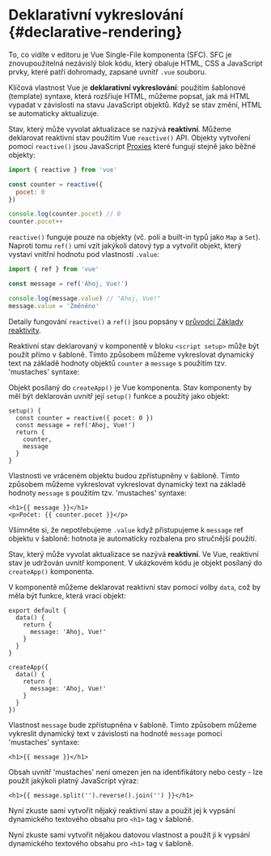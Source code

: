 # Deklarativní vykreslování {#declarative-rendering}

<div class="sfc">

To, co vidíte v editoru je Vue Single-File komponenta (SFC). SFC je znovupoužitelná nezávislý blok kódu, který obaluje HTML, CSS a JavaScript prvky, které patří dohromady, zapsané uvnitř `.vue` souboru.

</div>

Klíčová vlastnost Vue je **deklarativní vykreslování**: použitím šablonové (template) syntaxe, která rozšřiuje HTML, můžeme popsat, jak má HTML vypadat v závislosti na stavu JavaScript objektů. Když se stav změní, HTML se automaticky aktualizuje.

<div class="composition-api">

Stav, který může vyvolat aktualizace se nazývá **reaktivní**. Můžeme deklarovat reaktivní stav použitím Vue `reactive()` API. Objekty vytvoření pomocí `reactive()` jsou JavaScript [Proxies](https://developer.mozilla.org/en-US/docs/Web/JavaScript/Reference/Global_Objects/Proxy) které fungují stejně jako běžné objekty:

```js
import { reactive } from 'vue'

const counter = reactive({
  pocet: 0
})

console.log(counter.pocet) // 0
counter.pocet++
```

`reactive()` funguje pouze na objekty (vč. polí a built-in typů jako `Map` a `Set`). Naproti tomu `ref()` umí vzít jakýkoli datový typ a vytvořit objekt, který vystaví vnitřní hodnotu pod vlastností `.value`:

```js
import { ref } from 'vue'

const message = ref('Ahoj, Vue!')

console.log(message.value) // "Ahoj, Vue!"
message.value = 'Změněno'
```

Detaily fungování `reactive()` a `ref()` jsou popsány v <a target="_blank" href="/guide/essentials/reactivity-fundamentals.html">průvodci Základy reaktivity</a>.

<div class="sfc">

Reaktivní stav deklarovaný v komponentě v bloku `<script setup>` může být použit přímo v šabloně. Tímto způsobem můžeme vykreslovat dynamický text na základě hodnoty objektů `counter` a `message` s použitím tzv. 'mustaches' syntaxe:

</div>

<div class="html">

Objekt posílaný do `createApp()` je Vue komponenta. Stav komponenty by měl být deklarován uvnitř její `setup()` funkce a použitý jako objekt:

```js{2,5}
setup() {
  const counter = reactive({ pocet: 0 })
  const message = ref('Ahoj, Vue!')
  return {
    counter,
    message
  }
}
```

Vlastnosti ve vráceném objektu budou zpřístupněny v šabloně. Tímto způsobem můžeme vykreslovat vykreslovat dynamický text na základě hodnoty `message` s použitím tzv. 'mustaches' syntaxe:

</div>

```vue-html
<h1>{{ message }}</h1>
<p>Počet: {{ counter.pocet }}</p>
```

Všimněte si, že nepotřebujeme `.value` když přistupujeme k `message` ref objektu v šabloně: hotnota je automaticky rozbalena pro stručnější použití.

</div>

<div class="options-api">

Stav, který může vyvolat aktualizace se nazývá **reaktivní**. Ve Vue, reaktivní stav je udržován uvnitř komponent. <span class="html">V ukázkovém kódu je objekt posílaný do `createApp()` komponenta. </span>

V komponentě můžeme deklarovat reaktivní stav pomocí volby `data`, což by měla být funkce, která vrací objekt:

<div class="sfc">

```js{3-5}
export default {
  data() {
    return {
      message: 'Ahoj, Vue!'
    }
  }
}
```

</div>
<div class="html">

```js{3-5}
createApp({
  data() {
    return {
      message: 'Ahoj, Vue!'
    }
  }
})
```

</div>

Vlastnost `message` bude zpřístupněna v šabloně. Tímto způsobem můžeme vykreslit dynamický text v závislosti na hodnotě `message` pomocí 'mustaches' syntaxe:

```vue-html
<h1>{{ message }}</h1>
```

</div>

Obsah uvnitř 'mustaches' není omezen jen na identifikátory nebo cesty - lze použít jakýkoli platný JavaScript výraz:

```vue-html
<h1>{{ message.split('').reverse().join('') }}</h1>
```

<div class="composition-api">

Nyní zkuste sami vytvořit nějaký reaktivní stav a použít jej k vypsání dynamického textového obsahu pro `<h1>` tag v šabloně.

</div>

<div class="options-api">

Nyní zkuste sami vytvořit nějakou datovou vlastnost a použít ji k vypsání dynamického textového obsahu pro `<h1>` tag v šabloně.

</div>
